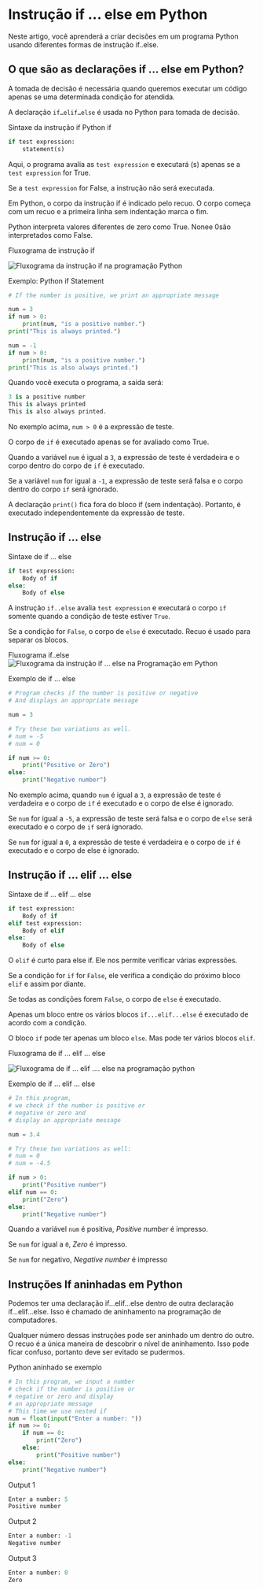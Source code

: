 # Instrução if ... else em Python

Neste artigo, você aprenderá a criar decisões em um programa Python usando diferentes formas de instrução if..else.

## O que são as declarações if ... else em Python?

A tomada de decisão é necessária quando queremos executar um código apenas se uma determinada condição for atendida.

A declaração `if…elif…else` é usada no Python para tomada de decisão.

Sintaxe da instrução if Python if

```py
if test expression:
    statement(s)
```

Aqui, o programa avalia as `test expression` e executará (s) apenas se a `test expression` for True.

Se a `test expression` for False, a instrução não será executada.

Em Python, o corpo da instrução if é indicado pelo recuo. O corpo começa com um recuo e a primeira linha sem indentação marca o fim.

Python interpreta valores diferentes de zero como True. Nonee 0são interpretados como False.

Fluxograma de instrução if

![Fluxograma da instrução if na programação Python](/images/Python_if_statement.jpg)

Exemplo: Python if Statement

```py
# If the number is positive, we print an appropriate message

num = 3
if num > 0:
    print(num, "is a positive number.")
print("This is always printed.")

num = -1
if num > 0:
    print(num, "is a positive number.")
print("This is also always printed.")
```

Quando você executa o programa, a saída será:

```py
3 is a positive number
This is always printed
This is also always printed.

```

No exemplo acima, `num > 0` é a expressão de teste.

O corpo de `if` é executado apenas se for avaliado como True.

Quando a variável `num` é igual a `3`, a expressão de teste é verdadeira e o corpo dentro do corpo de `if` é executado.

Se a variável `num` for igual a `-1`, a expressão de teste será falsa e o corpo dentro do corpo `if` será ignorado.

A declaração `print()` fica fora do bloco if (sem indentação). Portanto, é executado independentemente da expressão de teste.

## Instrução if ... else

Sintaxe de if ... else

```py
if test expression:
    Body of if
else:
    Body of else
```

A instrução `if..else` avalia `test expression` e executará o corpo `if` somente quando a condição de teste estiver `True`.

Se a condição for `False`, o corpo de `else` é executado. Recuo é usado para separar os blocos.

Fluxograma if..else
![Fluxograma da instrução if ... else na Programação em Python](/images/Python_if_else_statement.jpg)

Exemplo de if ... else

```py
# Program checks if the number is positive or negative
# And displays an appropriate message

num = 3

# Try these two variations as well.
# num = -5
# num = 0

if num >= 0:
    print("Positive or Zero")
else:
    print("Negative number")
```

No exemplo acima, quando `num` é igual a `3`, a expressão de teste é verdadeira e o corpo de `if` é executado e o corpo de else é ignorado.

Se `num` for igual a `-5`, a expressão de teste será falsa e o corpo de `else` será executado e o corpo de `if` será ignorado.

Se `num` for igual a `0`, a expressão de teste é verdadeira e o corpo de `if` é executado e o corpo de else é ignorado.

## Instrução if ... elif ... else

Sintaxe de if ... elif ... else

```py
if test expression:
    Body of if
elif test expression:
    Body of elif
else:
    Body of else
```

O `elif` é curto para else if. Ele nos permite verificar várias expressões.

Se a condição for `if` for `False`, ele verifica a condição do próximo bloco `elif` e assim por diante.

Se todas as condições forem `False`, o corpo de `else` é executado.

Apenas um bloco entre os vários blocos `if...elif...else` é executado de acordo com a condição.

O bloco `if` pode ter apenas um bloco `else`. Mas pode ter vários blocos `elif`.

Fluxograma de if ... elif ... else

![Fluxograma de if ... elif .... else na programação python](/images/Python_if_elif_else_statement.jpg)

Exemplo de if ... elif ... else

```py
# In this program,
# we check if the number is positive or
# negative or zero and
# display an appropriate message

num = 3.4

# Try these two variations as well:
# num = 0
# num = -4.5

if num > 0:
    print("Positive number")
elif num == 0:
    print("Zero")
else:
    print("Negative number")
```

Quando a variável `num` é positiva, *Positive number* é impresso.

Se `num` for igual a `0`, *Zero* é impresso.

Se `num` for negativo, *Negative number* é impresso

## Instruções If aninhadas em Python

Podemos ter uma declaração if...elif...else dentro de outra declaração if...elif...else. Isso é chamado de aninhamento na programação de computadores.

Qualquer número dessas instruções pode ser aninhado um dentro do outro. O recuo é a única maneira de descobrir o nível de aninhamento. Isso pode ficar confuso, portanto deve ser evitado se pudermos.

Python aninhado se exemplo

```py
# In this program, we input a number
# check if the number is positive or
# negative or zero and display
# an appropriate message
# This time we use nested if
num = float(input("Enter a number: "))
if num >= 0:
    if num == 0:
        print("Zero")
    else:
        print("Positive number")
else:
    print("Negative number")
```

Output 1

```py
Enter a number: 5
Positive number
```

Output 2

```py
Enter a number: -1
Negative number
```

Output 3

```py
Enter a number: 0
Zero
```
